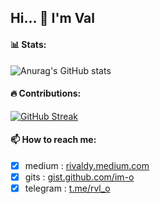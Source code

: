 Hi... 👋 I'm Val
---

<!--
**im-o/im-o** is a ✨ _special_ ✨ repository because its `README.md` (this file) appears on your GitHub profile.

Here are some ideas to get you started:

- 🔭 I’m currently working on ...
- 🌱 I’m currently learning ...
- 👯 I’m looking to collaborate on ...
- 🤔 I’m looking for help with ...
- 💬 Ask me about ...
- 📫 How to reach me: ...
- 😄 Pronouns: ...
- ⚡ Fun fact: ...
🌱 I’m fresh graduate.   
🌱 I’m currently build mobile apps for Makassar (wait for the release, after I finish the study, coz this app is also my thesis as well).  
🔭 I'm looking for a job, if you looking for android developer, maybe you can ping me 💻
-->
#### 📊 Stats:
![Anurag's GitHub stats](https://github-readme-stats.vercel.app/api?username=im-o&show_icons=true&theme=radical) 
#### 🔥 Contributions:
[![GitHub Streak](https://github-readme-streak-stats.herokuapp.com?user=im-o&theme=neon-dark)](https://git.io/streak-stats)


#### 📫 How to reach me:
- [x] medium : [rivaldy.medium.com](https://medium.com/@rivaldy)
- [x] gits : [gist.github.com/im-o](https://gist.github.com/im-o)
- [x] telegram : [t.me/rvl_o](http://t.me/rvl_o)
